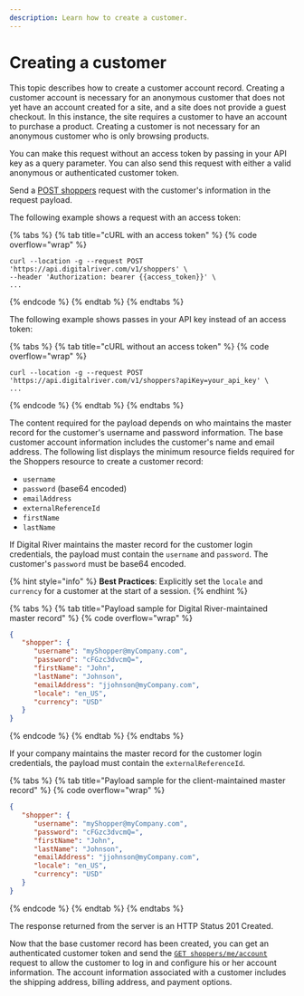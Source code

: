 ```yaml
---
description: Learn how to create a customer.
---
```


# Creating a customer

This topic describes how to create a customer account record. Creating a customer account is necessary for an anonymous customer that does not yet have an account created for a site, and a site does not provide a guest checkout. In this instance, the site requires a customer to have an account to purchase a product. Creating a customer is not necessary for an anonymous customer who is only browsing products.

You can make this request without an access token by passing in your API key as a query parameter. You can also send this request with either a valid anonymous or authenticated customer token.

Send a [POST shoppers](https://www.digitalriver.com/docs/commerce-shopper-api/#tag/Shoppers/paths/\~1v1\~1shoppers/post) request with the customer's information in the request payload.

The following example shows a request with an access token:

{% tabs %}
{% tab title="cURL with an access token" %}
{% code overflow="wrap" %}
```http
curl --location -g --request POST 'https://api.digitalriver.com/v1/shoppers' \
--header 'Authorization: bearer {{access_token}}' \
...
```
{% endcode %}
{% endtab %}
{% endtabs %}

The following example shows passes in your API key instead of an access token:

{% tabs %}
{% tab title="cURL  without an access token" %}
{% code overflow="wrap" %}
```http
curl --location -g --request POST 'https://api.digitalriver.com/v1/shoppers?apiKey=your_api_key' \
...
```
{% endcode %}
{% endtab %}
{% endtabs %}

The content required for the payload depends on who maintains the master record for the customer's username and password information. The base customer account information includes the customer's name and email address. The following list displays the minimum resource fields required for the Shoppers resource to create a customer record:

* `username`
* `password` (base64 encoded)
* `emailAddress`
* `externalReferenceId`
* `firstName`
* `lastName`

If Digital River maintains the master record for the customer login credentials, the payload must contain the `username` and `password`. The customer's `password` must be base64 encoded.

{% hint style="info" %}
**Best Practices**: Explicitly set the `locale` and `currency` for a customer at the start of a session.
{% endhint %}

{% tabs %}
{% tab title="Payload sample for Digital River-maintained master record" %}
{% code overflow="wrap" %}
```json
{
   "shopper": {
      "username": "myShopper@myCompany.com",
      "password": "cFGzc3dvcmQ=",
      "firstName": "John",
      "lastName": "Johnson",
      "emailAddress": "jjohnson@myCompany.com",
      "locale": "en_US",
      "currency": "USD"
   }
}
```
{% endcode %}
{% endtab %}
{% endtabs %}

If your company maintains the master record for the customer login credentials, the payload must contain the `externalReferenceId`.

{% tabs %}
{% tab title="Payload sample for the client-maintained master record" %}
{% code overflow="wrap" %}
```json
{
   "shopper": {
      "username": "myShopper@myCompany.com",
      "password": "cFGzc3dvcmQ=",
      "firstName": "John",
      "lastName": "Johnson",
      "emailAddress": "jjohnson@myCompany.com",
      "locale": "en_US",
      "currency": "USD"
   }
}
```
{% endcode %}
{% endtab %}
{% endtabs %}

The response returned from the server is an HTTP Status 201 Created.

Now that the base customer record has been created, you can get an authenticated customer token and send the [`GET shoppers/me/account`](https://www.digitalriver.com/docs/commerce-shopper-api/#tag/Account/paths/\~1v1\~1shoppers\~1me\~1account/get) request to allow the customer to log in and configure his or her account information. The account information associated with a customer includes the shipping address, billing address, and payment options.
